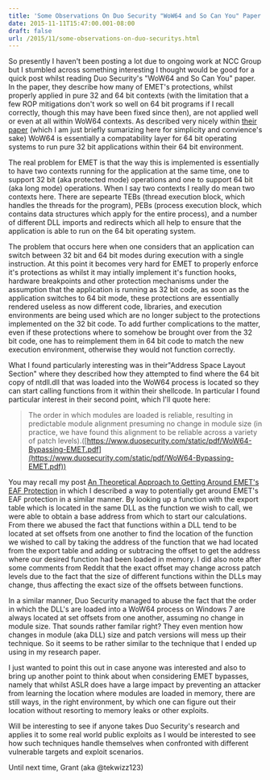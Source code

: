 ```yaml
---
title: 'Some Observations On Duo Security "WoW64 and So Can You" Paper'
date: 2015-11-11T15:47:00.001-08:00
draft: false
url: /2015/11/some-observations-on-duo-securitys.html
---
```


So presently I haven't been posting a lot due to ongoing work at NCC Group but I stumbled across something interesting I thought would be good for a quick post whilst reading Duo Security's "WoW64 and So Can You" paper. In the paper, they describe how many of EMET's protections, whilst properly applied in pure 32 and 64 bit contexts (with the limitation that a few ROP mitigations don't work so well on 64 bit programs if I recall correctly, though this may have been fixed since then), are not applied well or even at all within WoW64 contexts. As described very nicely within [their paper](https://www.duosecurity.com/static/pdf/WoW64-Bypassing-EMET.pdf) (which I am just briefly sumarizing here for simplicity and convience's sake) WoW64 is essentially a compatability layer for 64 bit operating systems to run pure 32 bit applications within their 64 bit environment.

The real problem for EMET is that the way this is implemented is essentially to have two contexts running for the application at the same time, one to support 32 bit (aka protected mode) operations and one to support 64 bit (aka long mode) operations. When I say two contexts I really do mean two contexts here. There are sepearte TEBs (thread execution block, which handles the threads for the program), PEBs (process execution block, which contains data structures which apply for the entire process), and a number of different DLL imports and redirects which all help to ensure that the application is able to run on the 64 bit operating system.

The problem that occurs here when one considers that an application can switch between 32 bit and 64 bit modes during execution with a single instruction. At this point it becomes very hard for EMET to properly enforce it's protections as whilst it may intially implement it's function hooks, hardware breakpoints and other protection mechanisms under the assumption that the application is running as 32 bit code, as soon as the application switches to 64 bit mode, these protections are essentially rendered useless as now different code, libraries, and execution environments are being used which are no longer subject to the protections implemented on the 32 bit code. To add further complications to the matter, even if these protections where to somehow be brought over from the 32 bit code, one has to reimplement them in 64 bit code to match the new execution environment, otherwise they would not function correctly.

What I found particularly interesting was in their"Address Space Layout Section" where they described how they attempted to find where the 64 bit copy of ntdll.dll that was loaded into the WoW64 process is located so they can start calling functions from it within their shellcode. In particular I found particular interest in their second point, which I'll quote here:

> The order in which modules are loaded is reliable, resulting in predictable module alignment presuming no change in module size (in practice, we have found this alignment to be reliable across a variety of patch levels).([https://www.duosecurity.com/static/pdf/WoW64-Bypassing-EMET.pdf](https://www.duosecurity.com/static/pdf/WoW64-Bypassing-EMET.pdf))

You may recall my post [An Theoretical Approach to Getting Around EMET's EAF Protection](https://tekwizz123.blogspot.com/2015/01/bypassing-emets-eaf-protection-slightly.html) in which I described a way to potentially get around EMET's EAF protection in a similar manner. By looking up a function with the export table which is located in the same DLL as the function we wish to call, we were able to obtain a base address from which to start our calculations. From there we abused the fact that functions within a DLL tend to be located at set offsets from one another to find the location of the function we wished to call by taking the address of the function that we had located from the export table and adding or subtracing the offset to get the address where our desired function had been loaded in memory. I did also note after some comments from Reddit that the exact offset may change across patch levels due to the fact that the size of different functions within the DLLs may change, thus affecting the exact size of the offsets between functions.

In a similar manner, Duo Security managed to abuse the fact that the order in which the DLL's are loaded into a WoW64 process on Windows 7 are always located at set offsets from one another, assuming no change in module size. That sounds rather familar right? They even mention how changes in module (aka DLL) size and patch versions will mess up their technique. So it seems to be rather similar to the technique that I ended up using in my research paper.

I just wanted to point this out in case anyone was interested and also to bring up another point to think about when considering EMET bypasses, namely that whilst ASLR does have a large impact by preventing an attacker from learning the location where modules are loaded in memory, there are still ways, in the right environment, by which one can figure out their location without resorting to memory leaks or other exploits.

Will be interesting to see if anyone takes Duo Security's research and applies it to some real world public exploits as I would be interested to see how such techniques handle themselves when confronted with different vulnerable targets and exploit scenarios.

Until next time,
Grant (aka @tekwizz123)